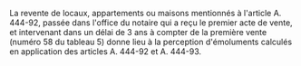 La revente de locaux, appartements ou maisons mentionnés à l'article A. 444-92, passée dans l'office du notaire qui a reçu le premier acte de vente, et intervenant dans un délai de 3 ans à compter de la première vente (numéro 58 du tableau 5) donne lieu à la perception d'émoluments calculés en application des articles A. 444-92 et A. 444-93.
